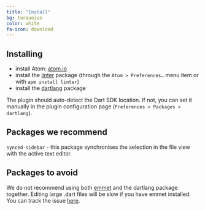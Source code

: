```yaml
---
title: "Install"
bg: turquoise
color: white
fa-icon: download
---
```


## Installing

- install Atom: [atom.io](https://atom.io/)
- install the [linter](https://atom.io/packages/linter) package (through the
  `Atom > Preferences…` menu item or with `apm install linter`)
- install the [dartlang](https://atom.io/packages/dartlang) package

The plugin should auto-detect the Dart SDK location. If not, you can set it
manually in the plugin configuration page (`Preferences > Packages > dartlang`).

## Packages we recommend

`synced-sidebar` - this package synchronises the selection in the file view with
the active text editor.

## Packages to avoid

We do not recommend using both [emmet](https://atom.io/packages/emmet) and the
dartlang package together. Editing large .dart files will be slow if you have
emmet installed. You can track the issue
[here](https://github.com/emmetio/emmet-atom/issues/319).
